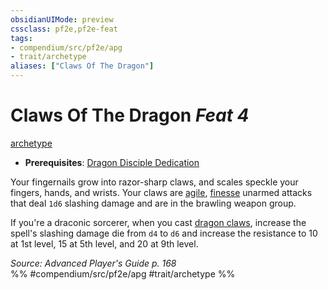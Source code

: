 ```yaml
---
obsidianUIMode: preview
cssclass: pf2e,pf2e-feat
tags:
- compendium/src/pf2e/apg
- trait/archetype
aliases: ["Claws Of The Dragon"]
---
```

# Claws Of The Dragon  *Feat 4*  
[archetype](/rules/traits/archetype.md)  

- **Prerequisites**: [Dragon Disciple Dedication](/compendium/feats/dragon-disciple-dedication-apg.md)

Your fingernails grow into razor-sharp claws, and scales speckle your fingers, hands, and wrists. Your claws are [agile](/rules/traits/agile.md), [finesse](/rules/traits/finesse.md) unarmed attacks that deal `1d6` slashing damage and are in the brawling weapon group.

If you're a draconic sorcerer, when you cast [dragon claws](/compendium/spells/dragon-claws.md), increase the spell's slashing damage die from `d4` to `d6` and increase the resistance to 10 at 1st level, 15 at 5th level, and 20 at 9th level.

*Source: Advanced Player's Guide p. 168*  
%% #compendium/src/pf2e/apg #trait/archetype %%